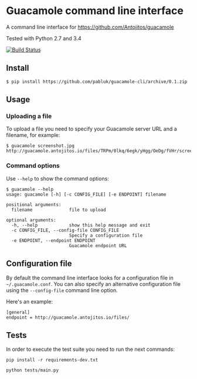 # Guacamole command line interface

A command line interface for https://github.com/Antojitos/guacamole

Tested with Python 2.7 and 3.4

[![Build Status](https://travis-ci.org/Antojitos/guacamole-cli.svg)](https://travis-ci.org/Antojitos/guacamole-cli)

## Install

```
$ pip install https://github.com/pabluk/guacamole-cli/archive/0.1.zip
```

## Usage

### Uploading a file
To upload a file you need to specify your Guacamole server URL and a filename, for example:
```
$ guacamole screenshot.jpg
http://guacamole.antojitos.io/files/TRPm/0lkq/6egk/yHgg/OeDg/fVHr/screenshot.jpg
```

### Command options
Use `--help` to show the command options:
```
$ guacamole --help
usage: guacamole [-h] [-c CONFIG_FILE] [-e ENDPOINT] filename

positional arguments:
  filename              file to upload

optional arguments:
  -h, --help            show this help message and exit
  -c CONFIG_FILE, --config-file CONFIG_FILE
                        Specify a configuration file
  -e ENDPOINT, --endpoint ENDPOINT
                        Guacamole endpoint URL
```

## Configuration file
By default the command line interface looks for a configuration file in
`~/.guacamole.conf`. You can also specify an alternative configuration
file using the `--config-file` command line option.

Here's an example:
```
[general]
endpoint = http://guacamole.antojitos.io/files/
```

## Tests

In order to execute the test suite you need to run the next commands:
```
pip install -r requirements-dev.txt
```
```
python tests/main.py
```
